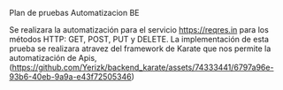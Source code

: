 Plan de pruebas Automatizacion BE

Se realizara la automatización para el servicio  https://reqres.in para los  métodos HTTP: GET, POST, PUT y DELETE. La implementación de esta prueba se realizara atravez del framework de Karate que nos permite la automatización de Apis,
(https://github.com/Yerizk/backend_karate/assets/74333441/6797a96e-93b6-40eb-9a9a-e43f72505346)

